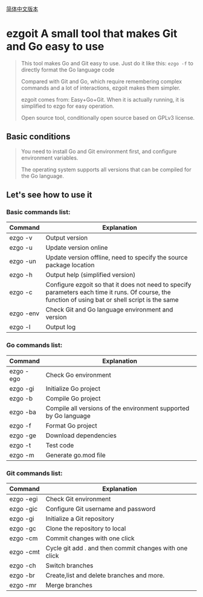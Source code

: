 [简体中文版本](读我.md)
# ezgoit A small tool that makes Git and Go easy to use

> This tool makes Go and Git easy to use. Just do it like this: `ezgo -f` to directly format the Go language code
>
> Compared with Git and Go, which require remembering complex commands and a lot of interactions, ezgoit makes them simpler.
>
> ezgoit comes from: Easy+Go+Git. When it is actually running, it is simplified to ezgo for easy operation.
>
> Open source tool, conditionally open source based on GPLv3 license.

## Basic conditions

>You need to install Go and Git environment first, and configure environment variables.
>
>The operating system supports all versions that can be compiled for the Go language.

## Let's see how to use it

### Basic commands list:

| Command | Explanation |
| --------- | ------------------------------------------------------------ |
| ezgo -v | Output version |
| ezgo -u | Update version online |
| ezgo -un | Update version offline, need to specify the source package location |
| ezgo -h | Output help (simplified version) |
| ezgo -c | Configure ezgoit so that it does not need to specify parameters each time it runs. Of course, the function of using bat or shell script is the same |
| ezgo -env | Check Git and Go language environment and version |
| ezgo -l | Output log |

### Go commands list:

| Command | Explanation |
| -------- | -------------------------------- |
| ezgo -ego | Check Go environment |
| ezgo -gi | Initialize Go project |
| ezgo -b | Compile Go project |
| ezgo -ba | Compile all versions of the environment supported by Go language |
| ezgo -f | Format Go project |
| ezgo -ge | Download dependencies |
| ezgo -t | Test code |
| ezgo -m | Generate go.mod file |

### Git commands list:

| Command | Explanation |
| --------- | ----------------------------- |
| ezgo -egi | Check Git environment |
| ezgo -gic | Configure Git username and password |
| ezgo -gi | Initialize a Git repository |
| ezgo -gc | Clone the repository to local |
| ezgo -cm | Commit changes with one click |
| ezgo -cmt | Cycle git add . and then commit changes with one click |
| ezgo -ch | Switch branches |
| ezgo -br | Create,list and delete branches and more. |
| ezgo -mr | Merge branches |
